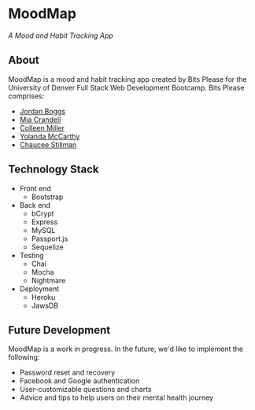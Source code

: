 # MoodMap
*A Mood and Habit Tracking App*
## About
MoodMap is a mood and habit tracking app created by Bits Please for the University of Denver Full Stack Web Development Bootcamp. Bits Please comprises:
* [Jordan Boggs](https://github.com/preaksneview)
* [Mia Crandell](https://github.com/eggobiggie)
* [Colleen Miller](https://github.com/crawleen)
* [Yolanda McCarthy](https://github.com/yolandamac)
* [Chaucee Stillman](https://github.com/chaucees)
## Technology Stack
* Front end
  * Bootstrap
* Back end
  * bCrypt
  * Express
  * MySQL
  * Passport.js
  * Sequelize
* Testing
  * Chai
  * Mocha
  * Nightmare
* Deployment
  * Heroku
  * JawsDB
## Future Development
MoodMap is a work in progress. In the future, we'd like to implement the following:
* Password reset and recovery
* Facebook and Google authentication
* User-customizable questions and charts
* Advice and tips to help users on their mental health journey
